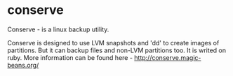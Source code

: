 conserve
========

Conserve - is a linux backup utility.

Conserve is designed to use LVM snapshots and 'dd' to create images of partitions. But it can backup files and non-LVM partitions too.
It is writed on ruby. 
More information can be found here - http://conserve.magic-beans.org/
